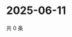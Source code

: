 # 2025-06-11

共 0 条

<!-- BEGIN ZHIHUVIDEO -->
<!-- 最后更新时间 Wed Jun 11 2025 19:10:50 GMT+0800 (China Standard Time) -->

<!-- END ZHIHUVIDEO -->
